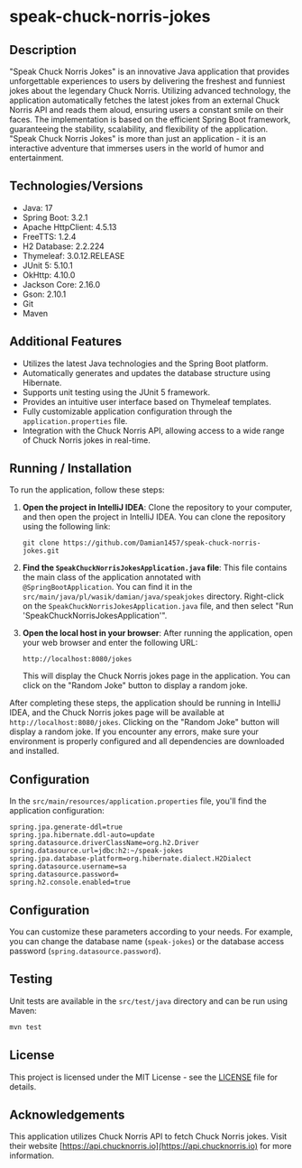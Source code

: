 # speak-chuck-norris-jokes

## Description

"Speak Chuck Norris Jokes" is an innovative Java application that provides unforgettable experiences to users by delivering the freshest and funniest jokes about the legendary Chuck Norris. Utilizing advanced technology, the application automatically fetches the latest jokes from an external Chuck Norris API and reads them aloud, ensuring users a constant smile on their faces. The implementation is based on the efficient Spring Boot framework, guaranteeing the stability, scalability, and flexibility of the application. "Speak Chuck Norris Jokes" is more than just an application - it is an interactive adventure that immerses users in the world of humor and entertainment.

## Technologies/Versions

- Java: 17
- Spring Boot: 3.2.1
- Apache HttpClient: 4.5.13
- FreeTTS: 1.2.4
- H2 Database: 2.2.224
- Thymeleaf: 3.0.12.RELEASE
- JUnit 5: 5.10.1
- OkHttp: 4.10.0
- Jackson Core: 2.16.0
- Gson: 2.10.1
- Git
- Maven

## Additional Features

- Utilizes the latest Java technologies and the Spring Boot platform.
- Automatically generates and updates the database structure using Hibernate.
- Supports unit testing using the JUnit 5 framework.
- Provides an intuitive user interface based on Thymeleaf templates.
- Fully customizable application configuration through the `application.properties` file.
- Integration with the Chuck Norris API, allowing access to a wide range of Chuck Norris jokes in real-time.

## Running / Installation

To run the application, follow these steps:

1. **Open the project in IntelliJ IDEA**: Clone the repository to your computer, and then open the project in IntelliJ IDEA. You can clone the repository using the following link:

    ```
    git clone https://github.com/Damian1457/speak-chuck-norris-jokes.git
    ```

2. **Find the `SpeakChuckNorrisJokesApplication.java` file**: This file contains the main class of the application annotated with `@SpringBootApplication`. You can find it in the `src/main/java/pl/wasik/damian/java/speakjokes` directory. Right-click on the `SpeakChuckNorrisJokesApplication.java` file, and then select "Run 'SpeakChuckNorrisJokesApplication'".

3. **Open the local host in your browser**: After running the application, open your web browser and enter the following URL:

    ```
    http://localhost:8080/jokes
    ```

   This will display the Chuck Norris jokes page in the application. You can click on the "Random Joke" button to display a random joke.

After completing these steps, the application should be running in IntelliJ IDEA, and the Chuck Norris jokes page will be available at `http://localhost:8080/jokes`. Clicking on the "Random Joke" button will display a random joke. If you encounter any errors, make sure your environment is properly configured and all dependencies are downloaded and installed.

## Configuration

In the `src/main/resources/application.properties` file, you'll find the application configuration:

```properties
spring.jpa.generate-ddl=true
spring.jpa.hibernate.ddl-auto=update
spring.datasource.driverClassName=org.h2.Driver
spring.datasource.url=jdbc:h2:~/speak-jokes
spring.jpa.database-platform=org.hibernate.dialect.H2Dialect
spring.datasource.username=sa
spring.datasource.password=
spring.h2.console.enabled=true
```

## Configuration

You can customize these parameters according to your needs. For example, you can change the database name (`speak-jokes`) or the database access password (`spring.datasource.password`).

## Testing

Unit tests are available in the `src/test/java` directory and can be run using Maven:

```bash
mvn test
```
## License

This project is licensed under the MIT License - see the [LICENSE](LICENSE) file for details.

## Acknowledgements

This application utilizes Chuck Norris API to fetch Chuck Norris jokes. Visit their website [https://api.chucknorris.io](https://api.chucknorris.io) for more information.